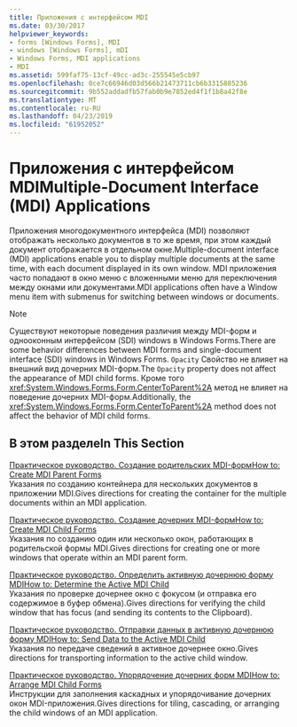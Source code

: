 ```yaml
---
title: Приложения с интерфейсом MDI
ms.date: 03/30/2017
helpviewer_keywords:
- forms [Windows Forms], MDI
- windows [Windows Forms], mDI
- Windows Forms, MDI applications
- MDI
ms.assetid: 599faf75-13cf-49cc-ad3c-255545e5cb97
ms.openlocfilehash: 0ce7c66946d03d566b21473711cb6b3315885236
ms.sourcegitcommit: 9b552addadfb57fab0b9e7852ed4f1f1b8a42f8e
ms.translationtype: MT
ms.contentlocale: ru-RU
ms.lasthandoff: 04/23/2019
ms.locfileid: "61952052"
---
```

# <a name="multiple-document-interface-mdi-applications"></a><span data-ttu-id="5d920-102">Приложения с интерфейсом MDI</span><span class="sxs-lookup"><span data-stu-id="5d920-102">Multiple-Document Interface (MDI) Applications</span></span>
<span data-ttu-id="5d920-103">Приложения многодокументного интерфейса (MDI) позволяют отображать несколько документов в то же время, при этом каждый документ отображается в отдельном окне.</span><span class="sxs-lookup"><span data-stu-id="5d920-103">Multiple-document interface (MDI) applications enable you to display multiple documents at the same time, with each document displayed in its own window.</span></span> <span data-ttu-id="5d920-104">MDI приложения часто попадают в окно меню с вложенными меню для переключения между окнами или документами.</span><span class="sxs-lookup"><span data-stu-id="5d920-104">MDI applications often have a Window menu item with submenus for switching between windows or documents.</span></span>  
  
> [!NOTE]
>  <span data-ttu-id="5d920-105">Существуют некоторые поведения различия между MDI-форм и однооконным интерфейсом (SDI) windows в Windows Forms.</span><span class="sxs-lookup"><span data-stu-id="5d920-105">There are some behavior differences between MDI forms and single-document interface (SDI) windows in Windows Forms.</span></span> <span data-ttu-id="5d920-106">`Opacity` Свойство не влияет на внешний вид дочерних MDI-форм.</span><span class="sxs-lookup"><span data-stu-id="5d920-106">The `Opacity` property does not affect the appearance of MDI child forms.</span></span> <span data-ttu-id="5d920-107">Кроме того <xref:System.Windows.Forms.Form.CenterToParent%2A> метод не влияет на поведение дочерних MDI-форм.</span><span class="sxs-lookup"><span data-stu-id="5d920-107">Additionally, the <xref:System.Windows.Forms.Form.CenterToParent%2A> method does not affect the behavior of MDI child forms.</span></span>  
  
## <a name="in-this-section"></a><span data-ttu-id="5d920-108">В этом разделе</span><span class="sxs-lookup"><span data-stu-id="5d920-108">In This Section</span></span>  
 [<span data-ttu-id="5d920-109">Практическое руководство. Создание родительских MDI-форм</span><span class="sxs-lookup"><span data-stu-id="5d920-109">How to: Create MDI Parent Forms</span></span>](how-to-create-mdi-parent-forms.md)  
 <span data-ttu-id="5d920-110">Указания по созданию контейнера для нескольких документов в приложении MDI.</span><span class="sxs-lookup"><span data-stu-id="5d920-110">Gives directions for creating the container for the multiple documents within an MDI application.</span></span>  
  
 [<span data-ttu-id="5d920-111">Практическое руководство. Создание дочерних MDI-форм</span><span class="sxs-lookup"><span data-stu-id="5d920-111">How to: Create MDI Child Forms</span></span>](how-to-create-mdi-child-forms.md)  
 <span data-ttu-id="5d920-112">Указания по созданию один или несколько окон, работающих в родительской формы MDI.</span><span class="sxs-lookup"><span data-stu-id="5d920-112">Gives directions for creating one or more windows that operate within an MDI parent form.</span></span>  
  
 [<span data-ttu-id="5d920-113">Практическое руководство. Определить активную дочернюю форму MDI</span><span class="sxs-lookup"><span data-stu-id="5d920-113">How to: Determine the Active MDI Child</span></span>](how-to-determine-the-active-mdi-child.md)  
 <span data-ttu-id="5d920-114">Указания по проверке дочернее окно с фокусом (и отправка его содержимое в буфер обмена).</span><span class="sxs-lookup"><span data-stu-id="5d920-114">Gives directions for verifying the child window that has focus (and sending its contents to the Clipboard).</span></span>  
  
 [<span data-ttu-id="5d920-115">Практическое руководство. Отправки данных в активную дочернюю форму MDI</span><span class="sxs-lookup"><span data-stu-id="5d920-115">How to: Send Data to the Active MDI Child</span></span>](how-to-send-data-to-the-active-mdi-child.md)  
 <span data-ttu-id="5d920-116">Указания по передаче сведений в активное дочернее окно.</span><span class="sxs-lookup"><span data-stu-id="5d920-116">Gives directions for transporting information to the active child window.</span></span>  
  
 [<span data-ttu-id="5d920-117">Практическое руководство. Упорядочение дочерних форм MDI</span><span class="sxs-lookup"><span data-stu-id="5d920-117">How to: Arrange MDI Child Forms</span></span>](how-to-arrange-mdi-child-forms.md)  
 <span data-ttu-id="5d920-118">Инструкции для заполнения каскадных и упорядочивание дочерних окон MDI-приложения.</span><span class="sxs-lookup"><span data-stu-id="5d920-118">Gives directions for tiling, cascading, or arranging the child windows of an MDI application.</span></span>
